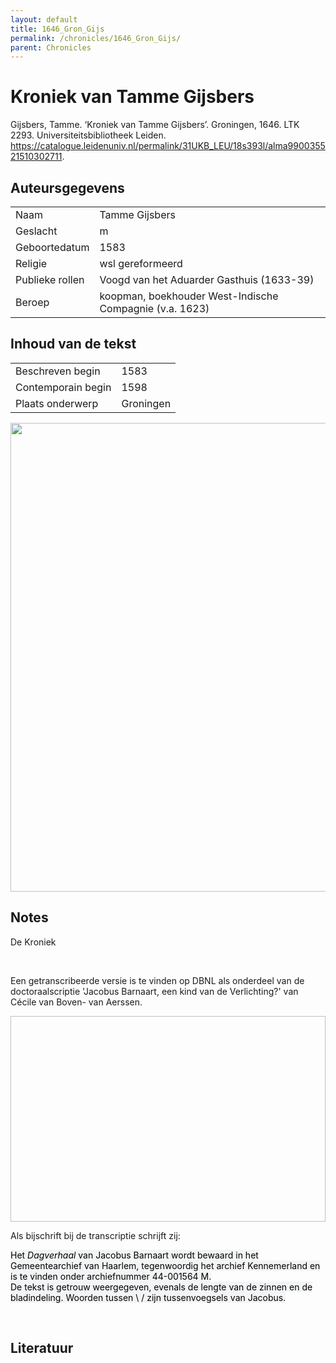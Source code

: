 ```yaml
---
layout: default
title: 1646_Gron_Gijs
permalink: /chronicles/1646_Gron_Gijs/
parent: Chronicles
--- 
```



# Kroniek van Tamme Gijsbers 

Gijsbers, Tamme. ‘Kroniek van Tamme Gijsbers’. Groningen, 1646. LTK 2293. Universiteitsbibliotheek Leiden. https://catalogue.leidenuniv.nl/permalink/31UKB_LEU/18s393l/alma990035521510302711. 

## Auteursgegevens 

| | | 
| --------------- | --------------- | 
| Naam | Tamme Gijsbers | 
| Geslacht | m | 
 | Geboortedatum | 1583 | 
| Religie | wsl gereformeerd | 
| Publieke rollen | Voogd van het Aduarder Gasthuis (1633-39) | 
| Beroep | koopman, boekhouder West-Indische Compagnie (v.a. 1623) | 

## Inhoud van de tekst 

| | | 
| --------------- | --------------- | 
| Beschreven begin | 1583 | 
| Contemporain begin | 1598 | 
| Plaats onderwerp | Groningen | 

[<img src="..\..\barplots_chronicles\1646_Gron_Gijs.jpg" width="750"/>](..\..\barplots_chronicles\1646_Gron_Gijs.jpg) 

## Notes 

<div data-schema-version="8"><p>De Kroniek</p>
<p>&nbsp;</p>
<p>Een getranscribeerde versie is te vinden op DBNL als onderdeel van de doctoraalscriptie 'Jacobus Barnaart, een kind van de Verlichting?' van Cécile van Boven- van Aerssen.</p>
<p><img alt="" data-attachment-key="XMKBAG3I" width="606" height="329"></p>
<p>Als bijschrift bij de transcriptie schrijft zij:</p>
<p><span style="color: #000000"><span style="background-color: #f3f4f5">Het&nbsp;</span></span><em><span style="color: #000000"><span style="background-color: #f3f4f5">Dagverhaal</span></span></em><span style="color: #000000"><span style="background-color: #f3f4f5">&nbsp;van Jacobus Barnaart wordt bewaard in het Gemeentearchief van Haarlem, tegenwoordig het archief Kennemerland en is te vinden onder archiefnummer 44-001564 M.<br>De tekst is getrouw weergegeven, evenals de lengte van de zinnen en de bladindeling. Woorden tussen \ / zijn tussenvoegsels van Jacobus.</span></span></p>
<p>&nbsp;</p>
</div> 

## Literatuur 

